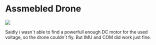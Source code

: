 # Assmebled Drone

![](https://github.com/Flynsky/RP2040-Drone/blob/main/Photos/20240518_153748.jpg)

Saidly i wasn´t able to find a powerfull enough DC motor for the used voltage,
so the drone couldn´t fly. But IMU and COM did work just fine.
